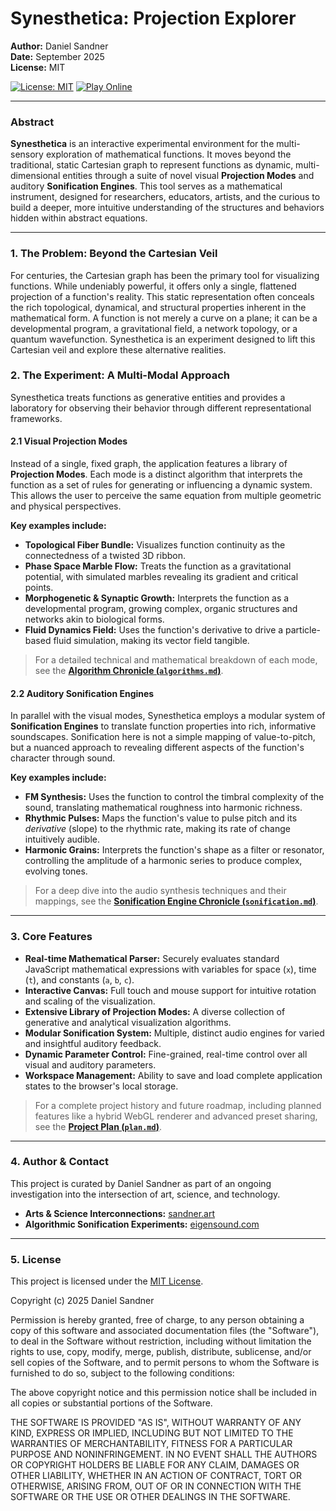 # Synesthetica: Projection Explorer

**Author:** Daniel Sandner  
**Date:** September 2025  
**License:** MIT

[![License: MIT](https://img.shields.io/badge/License-MIT-blue.svg)](https://opensource.org/licenses/MIT) [![Play Online](https://img.shields.io/badge/Play-Online-brightgreen?style=for-the-badge)](https://synesthetica.netlify.app)

---

### Abstract

**Synesthetica** is an interactive experimental environment for the multi-sensory exploration of mathematical functions. It moves beyond the traditional, static Cartesian graph to represent functions as dynamic, multi-dimensional entities through a suite of novel visual **Projection Modes** and auditory **Sonification Engines**. This tool serves as a mathematical instrument, designed for researchers, educators, artists, and the curious to build a deeper, more intuitive understanding of the structures and behaviors hidden within abstract equations.

---

### 1. The Problem: Beyond the Cartesian Veil

For centuries, the Cartesian graph has been the primary tool for visualizing functions. While undeniably powerful, it offers only a single, flattened projection of a function's reality. This static representation often conceals the rich topological, dynamical, and structural properties inherent in the mathematical form. A function is not merely a curve on a plane; it can be a developmental program, a gravitational field, a network topology, or a quantum wavefunction. Synesthetica is an experiment designed to lift this Cartesian veil and explore these alternative realities.

### 2. The Experiment: A Multi-Modal Approach

Synesthetica treats functions as generative entities and provides a laboratory for observing their behavior through different representational frameworks.

#### 2.1 Visual Projection Modes

Instead of a single, fixed graph, the application features a library of **Projection Modes**. Each mode is a distinct algorithm that interprets the function as a set of rules for generating or influencing a dynamic system. This allows the user to perceive the same equation from multiple geometric and physical perspectives.

**Key examples include:**
*   **Topological Fiber Bundle:** Visualizes function continuity as the connectedness of a twisted 3D ribbon.
*   **Phase Space Marble Flow:** Treats the function as a gravitational potential, with simulated marbles revealing its gradient and critical points.
*   **Morphogenetic & Synaptic Growth:** Interprets the function as a developmental program, growing complex, organic structures and networks akin to biological forms.
*   **Fluid Dynamics Field:** Uses the function's derivative to drive a particle-based fluid simulation, making its vector field tangible.

> For a detailed technical and mathematical breakdown of each mode, see the [**Algorithm Chronicle (`algorithms.md`)**](./algorithms.md).

#### 2.2 Auditory Sonification Engines

In parallel with the visual modes, Synesthetica employs a modular system of **Sonification Engines** to translate function properties into rich, informative soundscapes. Sonification here is not a simple mapping of value-to-pitch, but a nuanced approach to revealing different aspects of the function's character through sound.

**Key examples include:**
*   **FM Synthesis:** Uses the function to control the timbral complexity of the sound, translating mathematical roughness into harmonic richness.
*   **Rhythmic Pulses:** Maps the function's value to pulse pitch and its *derivative* (slope) to the rhythmic rate, making its rate of change intuitively audible.
*   **Harmonic Grains:** Interprets the function's shape as a filter or resonator, controlling the amplitude of a harmonic series to produce complex, evolving tones.

> For a deep dive into the audio synthesis techniques and their mappings, see the [**Sonification Engine Chronicle (`sonification.md`)**](./sonification.md).

---

### 3. Core Features

*   **Real-time Mathematical Parser:** Securely evaluates standard JavaScript mathematical expressions with variables for space (`x`), time (`t`), and constants (`a`, `b`, `c`).
*   **Interactive Canvas:** Full touch and mouse support for intuitive rotation and scaling of the visualization.
*   **Extensive Library of Projection Modes:** A diverse collection of generative and analytical visualization algorithms.
*   **Modular Sonification System:** Multiple, distinct audio engines for varied and insightful auditory feedback.
*   **Dynamic Parameter Control:** Fine-grained, real-time control over all visual and auditory parameters.
*   **Workspace Management:** Ability to save and load complete application states to the browser's local storage.

> For a complete project history and future roadmap, including planned features like a hybrid WebGL renderer and advanced preset sharing, see the [**Project Plan (`plan.md`)**](./plan.md).

---

### 4. Author & Contact

This project is curated by Daniel Sandner as part of an ongoing investigation into the intersection of art, science, and technology.

*   **Arts & Science Interconnections:** [sandner.art](https://sandner.art)
*   **Algorithmic Sonification Experiments:** [eigensound.com](https://eigensound.com)

---

### 5. License

This project is licensed under the [MIT License](LICENSE).

Copyright (c) 2025 Daniel Sandner

Permission is hereby granted, free of charge, to any person obtaining a copy
of this software and associated documentation files (the "Software"), to deal
in the Software without restriction, including without limitation the rights
to use, copy, modify, merge, publish, distribute, sublicense, and/or sell
copies of the Software, and to permit persons to whom the Software is
furnished to do so, subject to the following conditions:

The above copyright notice and this permission notice shall be included in all
copies or substantial portions of the Software.

THE SOFTWARE IS PROVIDED "AS IS", WITHOUT WARRANTY OF ANY KIND, EXPRESS OR
IMPLIED, INCLUDING BUT NOT
LIMITED TO THE WARRANTIES OF MERCHANTABILITY,
FITNESS FOR A PARTICULAR PURPOSE AND NONINFRINGEMENT. IN NO EVENT SHALL THE
AUTHORS OR COPYRIGHT HOLDERS BE LIABLE FOR ANY CLAIM, DAMAGES OR OTHER
LIABILITY, WHETHER IN AN ACTION OF CONTRACT, TORT OR OTHERWISE, ARISING FROM,
OUT OF OR IN CONNECTION WITH THE SOFTWARE OR THE USE OR OTHER DEALINGS IN THE
SOFTWARE.
